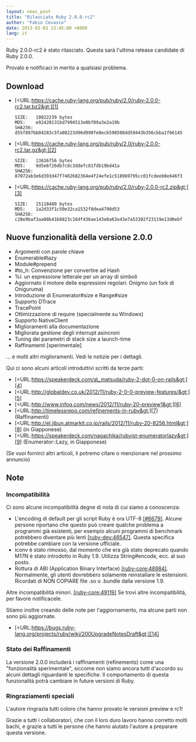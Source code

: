 ```yaml
---
layout: news_post
title: "Rilasciato Ruby 2.0.0-rc2"
author: "Fabio Cevasco"
date: 2013-03-03 13:45:00 +0000
lang: it
---
```


Ruby 2.0.0-rc2 è stato rilasciato. Questa sarà l\'ultima release
candidate di Ruby 2.0.0.

Provalo e notificaci in merito a qualsiasi problema.

## Download

* [&lt;URL:https://cache.ruby-lang.org/pub/ruby/2.0/ruby-2.0.0-rc2.tar.bz2&gt;][1]

      SIZE:   10822239 bytes
      MD5:    e92420131bd7994513e0bf09a3e2a19b
      SHA256: d55f897bb04283c5fa80223d96d990fe8ecb598508dd59443b356cbba1f66145

* [&lt;URL:https://cache.ruby-lang.org/pub/ruby/2.0/ruby-2.0.0-rc2.tar.gz&gt;][2]

      SIZE:   13616756 bytes
      MD5:    9d5e6f26db7c8c3ddefc81fdb19bd41a
      SHA256: 87072ab3e6d393d47f7402682364e4f24efe1c518969795cc01fcdeeb0e646f3

* [&lt;URL:https://cache.ruby-lang.org/pub/ruby/2.0/ruby-2.0.0-rc2.zip&gt;][3]

      SIZE:   15118480 bytes
      MD5:    1a2d33f1c50e32ca1532f8dea4790d53
      SHA256: c28e9baf3aa00b41b8823c16df436ae143e8a63e43e7a53302f23119e13d0ebf

## Nuove funzionalità della versione 2.0.0

* Argomenti con parole chiave
* Enumerable#lazy
* Module#prepend
* \#to\_h: Convenzione per convertire ad Hash
* %i: un espressione letterale per un array di simboli
* Aggiornato il motore delle espressioni regolari: Onigmo (un fork di
  Oniguruma)
* Introduzione di Enumerator#size e Range#size
* Supporto DTrace
* TracePoint
* Ottimizzazione di require (specialmente su Windows)
* Supporto NativeClient
* Miglioramenti alla documentazione
* Migliorata gestione degli interrupt asincroni
* Tuning dei parametri di stack size a launch-time
* Raffinamenti \[sperimentale\]

... e molti altri miglioramenti. Vedi le notizie per i dettagli.

Qui ci sono alcuni articoli introduttivi scritti da terze parti:

* [&lt;URL:https://speakerdeck.com/a\_matsuda/ruby-2-dot-0-on-rails&gt;][4]
* [&lt;URL:http://globaldev.co.uk/2012/11/ruby-2-0-0-preview-features/&gt;][5]
* [&lt;URL:http://www.infoq.com/news/2012/11/ruby-20-preview1&gt;][6]
* [&lt;URL:http://timelessrepo.com/refinements-in-ruby&gt;][7]
  (Raffinamenti)
* [&lt;URL:http://el.jibun.atmarkit.co.jp/rails/2012/11/ruby-20-8256.html&gt;][8]
  (in Giapponese)
* [&lt;URL:https://speakerdeck.com/nagachika/rubyist-enumeratorlazy&gt;][9]
  (Enumerator::Lazy, in Giapponese)

(Se vuoi fornirci altri articoli, li potremo citare o menzionare nel
prossimo annuncio)

## Note

### Incompatibilità

Ci sono alcune incompatibilità degne di nota di cui siamo a conoscenza:

* L\'encoding di default per gli script Ruby è ora UTF-8
  [\[#6679\]][10]. Alcune persone riportano che questo può creare
  qualche problema a programmi già esistenti, per esempio alcuni
  programmi di benchmark potrebbero diventare più lenti
  [\[ruby-dev:46547\]][11]. Questa specifica potrebbe cambiare con la
  versione ufficiale.
* iconv è stato rimosso, dal momento che era già stato deprecato quando
  M17N è stato introdotto in Ruby 1.9. Utilizza String#encode, ecc. al
  suo posto.
* Rottura di ABI (Application Binary Interface)
  [\[ruby-core:48984\]][12]. Normalmente, gli utenti dovrebbero
  solamente reinstallare le estensioni. Ricordati di NON COPIARE file
  .so o .bundle dalla versione 1.9.

Altre incompatibilità minori. [\[ruby-core:49119\]][13] Se trovi altre
incompatibilità, per favore notificacele.

Stiamo inoltre creando delle note per l\'aggiornamento, ma alcune parti
non sono più aggiornate.

* [&lt;URL:https://bugs.ruby-lang.org/projects/ruby/wiki/200UpgradeNotesDraft&gt;][14]

### Stato dei Raffinamenti

La versione 2.0.0 includerà i raffinamenti (refinements) come una
\"funzionalità sperimentale\", siccome non siamo ancora tutti d\'accordo
su alcuni dettagli riguardanti le specifiche. Il comportamento di questa
funzionalità potrà cambiare in future versioni di Ruby.

### Ringraziamenti speciali

L\'autore ringrazia tutti coloro che hanno provato le versioni preview e
rc1!

Grazie a tutti i collaboratori, che con il loro duro lavoro hanno
corretto molti bachi, e grazie a tutti le persone che hanno aiutato
l\'autore a preparare questa versione.



[1]: https://cache.ruby-lang.org/pub/ruby/2.0/ruby-2.0.0-rc2.tar.bz2
[2]: https://cache.ruby-lang.org/pub/ruby/2.0/ruby-2.0.0-rc2.tar.gz
[3]: https://cache.ruby-lang.org/pub/ruby/2.0/ruby-2.0.0-rc2.zip
[4]: https://speakerdeck.com/a_matsuda/ruby-2-dot-0-on-rails
[5]: http://globaldev.co.uk/2012/11/ruby-2-0-0-preview-features/
[6]: http://www.infoq.com/news/2012/11/ruby-20-preview1
[7]: http://timelessrepo.com/refinements-in-ruby
[8]: http://el.jibun.atmarkit.co.jp/rails/2012/11/ruby-20-8256.html
[9]: https://speakerdeck.com/nagachika/rubyist-enumeratorlazy
[10]: https://bugs.ruby-lang.org/issues/6679
[11]: https://blade.ruby-lang.org/ruby-dev/46547
[12]: http://blade.nagaokaut.ac.jp/cgi-bin/scat.rb/ruby/ruby-core/48984
[13]: http://blade.nagaokaut.ac.jp/cgi-bin/scat.rb/ruby/ruby-core/49119
[14]: https://bugs.ruby-lang.org/projects/ruby/wiki/200UpgradeNotesDraft
